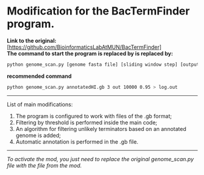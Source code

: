 # Modification for the BacTermFinder program.<br>
**Link to the original:** 
[https://github.com/BioinformaticsLabAtMUN/BacTermFinder]<br>
**The command to start the program is replaced by is replaced by:** 
```bash
python genome_scan.py [genome fasta file] [sliding window step] [output file prefix] [feature generation batch size] [threshold] > log.out<br>
```
**recommended command**
```bash
python genome_scan.py annotatedHI.gb 3 out 10000 0.95 > log.out
```
---
List of main modifications:
1. The program is configured to work with files of the .gb format;
2. Filtering by threshold is performed inside the main code;
3. An algorithm for filtering unlikely terminators based on an annotated genome is added;
4. Automatic annotation is performed in the .gb file.
---
*To activate the mod, you just need to replace the original genome_scan.py file with the file from the mod.*

